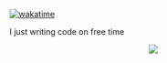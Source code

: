 [![wakatime](https://wakatime.com/badge/user/018d71ab-3f96-48fe-973b-2f7b3d50ecc9.svg)](https://wakatime.com/@018d71ab-3f96-48fe-973b-2f7b3d50ecc9)

I just writing code on free time

<p align="center"><img src="https://profile-counter.glitch.me/ringo360/count.svg" /></p>

